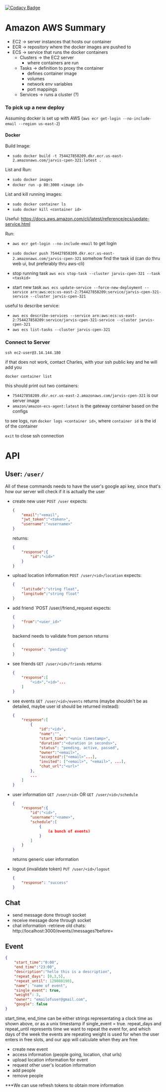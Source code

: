 [![Codacy Badge](https://api.codacy.com/project/badge/Grade/70e28116f3904e65bdac3098c8683bc8)](https://www.codacy.com?utm_source=github.com&amp;utm_medium=referral&amp;utm_content=smkjason/Jarvis-CPEN-321-&amp;utm_campaign=Badge_Grade)
# Amazon AWS Summary

- EC2 -> server instances that hosts our container
- ECR -> repository where the docker images are pushed to
- ECS -> service that runs the docker containers
    - Clusters -> the EC2 server
        - where containers are run
    - Tasks -> definition to proxy the container
        - defines container image
        - volumes
        - network env variables
        - port mappings
    - Services -> runs a cluster (?)

### To pick up a new deploy
Assuming docker is set up with AWS (`aws ecr get-login --no-include-email --region us-east-2`)

#### Docker
Build Image:
- `sudo docker build -t 754427858209.dkr.ecr.us-east-2.amazonaws.com/jarvis-cpen-321:latest .`

List and Run:
- `sudo docker images`
- `docker run -p 80:3000 <image id>`

List and kill running images:
- `sudo docker container ls`
- `sudo docker kill <container id>`

Useful: https://docs.aws.amazon.com/cli/latest/reference/ecs/update-service.html

Run:
- `aws ecr get-login --no-include-email`
to get login

- `sudo docker push 754427858209.dkr.ecr.us-east-2.amazonaws.com/jarvis-cpen-321`
somehow find the task id (can do thru web ui, but preferably thru aws-cli)

- stop running task
`aws ecs stop-task --cluster jarvis-cpen-321 --task <taskid>`

- start new task
`aws ecs update-service --force-new-deployment --service arn:aws:ecs:us-east-2:754427858209:service/jarvis-cpen-321-service --cluster jarvis-cpen-321`


useful to describe service:
- `aws ecs describe-services --service arn:aws:ecs:us-east-2:754427858209:service/jarvis-cpen-321-service --cluster jarvis-cpen-321`
- `aws ecs list-tasks --cluster jarvis-cpen-321`


### Connect to Server
`ssh ec2-user@3.14.144.180`

if that does not work, contact Charles, with your ssh public key and he will add you

`docker container list`

this should print out two containers:
- `754427858209.dkr.ecr.us-east-2.amazonaws.com/jarvis-cpen-321` is our server image
- `amazon/amazon-ecs-agent:latest` is the gateway container based on the configs

to see logs, run `docker logs <container id>`, where `container id` is the id of the container

`exit` to close ssh connection


# API

## User: `/user/`
All of these commands needs to have the user's google api key, since that's how our server will check if it is actually the user
 - create new user
    `POST /user`
    expects:
    ```json
    {
        "email":"<email",
        "jwt_token":"<token>",
        "username":"<username>"
    }
    ```
    returns:
    ```json
    {
        "response":{
            "id":"<id>"
        }
    }
    ```

 - upload location information
    `POST /user/<id>/location`
    expects: 
    ```json
    {
        "latitude":"string float",
        "longitude":"string float"
    }
    ```

 - add friend
    `POST /user/<id>/friend_request
    expects:
    ```json
    {
        "from":"<user_id>"
    }
    ```
    backend needs to validate from person
    returns 
    ```json
    {
        "response": "pending"
    }
    ```

 - see friends
    `GET /user/<id>/friends`
    returns
    ```json
    {
        "response":[
            "<id>","<id>"...
        ]
    }
    ```

 - see events
    `GET /user/<id>/events`
    returns (maybe shouldn't be as detailed, maybe user id should be returned instead):
    ```json
    {
        "response":[
            {
                "id":"<id>",
                "name":"",
                "start_time":"<unix timestamp>",
                "duration":"<duration in seconds>",
                "status": "pending, active, passed",
                "owner":"<email>",
                "accepted":["<email>"...],
                "invited": ["<email>", "<email>", ...],
                "chat_url":"<url>"
            },
            ...
        ]
    }

 - user information
    `GET /user/<id>` OR `GET /user/<id>/schedule`
    ```json
    {
        "response":{
            "id":"<id>",
            "username":"<name>",
            "schedule":[
                {
                    (a bunch of events)
                }
            ]
        }
    }
    ```
    returns generic user information

 - logout (invalidate token)
    `PUT /user/<id>/logout`
    ```json
    {
        "response": "success"
    }
    ```

## Chat
 - send message
done through socket
 - receive message
done through socket
 - chat information
 -retrieve old chats:
http://localhost:3000/events/<id>/messages?before=<unix timestamp>


## Event
```json
{
    "start_time":"0:00",
    "end_time":"23:00",
    "description":"hello this is a description",
    "repeat_days": [0,3,5],
    "repeat_until": 1290801901,
    "name": "name of event",
    "single_event": true,
    "weight": 3,
    "owner": "emailofuser@gmail.com",
    "google": false
}
```
start_time, end_time can be either strings representating a clock time as shown above, or as a unix timestamp if single_event = true.
repeat_days and repeat_until represents time we want to repeat the event for, and which days of the week the events are repeating
weight is used for when the user enters in free slots, and our app will calculate when they are free

 - create new event
 - access information (people going, location, chat urls)
 - upload location information for event
 - request other user's location information
 - add people
 - remove people



***We can use refresh tokens to obtain more information